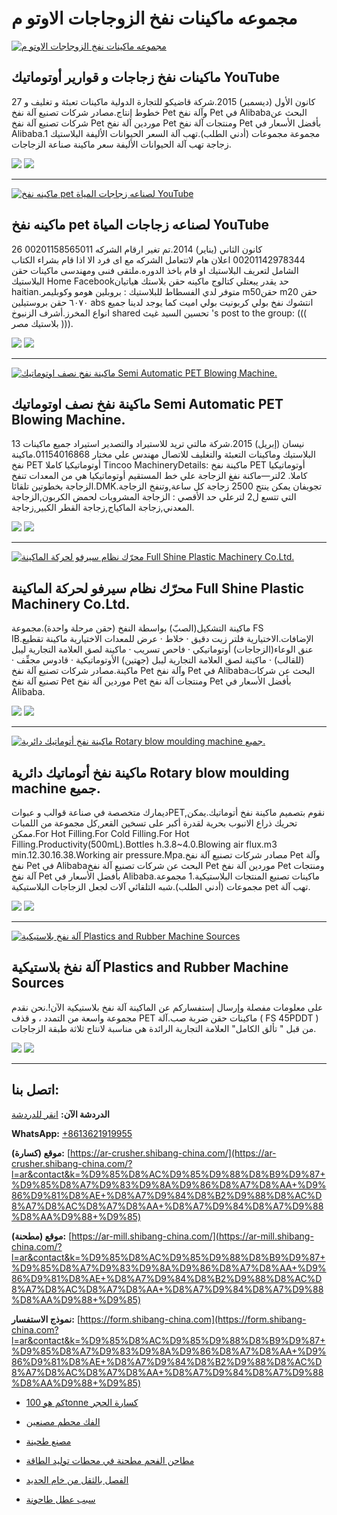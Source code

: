 # مجموعه ماكينات نفخ الزوجاجات الاوتو م

<a href="https://swt.shibang-china.com/?l=ar&img&k=%D9%85%D8%AC%D9%85%D9%88%D8%B9%D9%87+%D9%85%D8%A7%D9%83%D9%8A%D9%86%D8%A7%D8%AA+%D9%86%D9%81%D8%AE+%D8%A7%D9%84%D8%B2%D9%88%D8%AC%D8%A7%D8%AC%D8%A7%D8%AA+%D8%A7%D9%84%D8%A7%D9%88%D8%AA%D9%88+%D9%85" target="_blank">![مجموعه ماكينات نفخ الزوجاجات الاوتو م](http://static.shibang-china.com/all-800x300/1293.jpg)</a>

## ماكينات نفخ زجاجات و قوارير أوتوماتيك YouTube
27 كانون الأول (ديسمبر) 2015.شركة قاضيكو للتجارة الدولية ماكينات تعبئة و تغليف و خطوط إنتاج.مصادر شركات تصنيع آلة نفخ Pet وآلة نفخ Pet في Alibabaالبحث عن شركات تصنيع آلة نفخ Pet موردين آلة نفخ Pet ومنتجات آلة نفخ Pet بأفضل الأسعار في Alibaba.1 مجموعة مجموعات (أدني الطلب).تهب آلة السعر الحيوانات الأليفة البلاستيك زجاجة تهب آلة الحيوانات الأليفة سعر ماكينة صناعة الزجاجات.


<a href="https://whatsapp.shibangsoft.com/WhatsApp.php" target="_blank" title="WhatsApp">![](http://static.shibang-china.com/icon/whatsapp.png)</a> <a href="https://swt.shibang-china.com/?l=ar&icon&k=%D9%85%D8%AC%D9%85%D9%88%D8%B9%D9%87+%D9%85%D8%A7%D9%83%D9%8A%D9%86%D8%A7%D8%AA+%D9%86%D9%81%D8%AE+%D8%A7%D9%84%D8%B2%D9%88%D8%AC%D8%A7%D8%AC%D8%A7%D8%AA+%D8%A7%D9%84%D8%A7%D9%88%D8%AA%D9%88+%D9%85" target="_blank">![](http://static.shibang-china.com/icon/chat-ar.png)</a>

---

<a href="https://swt.shibang-china.com/?l=ar&img&k=%D9%85%D8%AC%D9%85%D9%88%D8%B9%D9%87+%D9%85%D8%A7%D9%83%D9%8A%D9%86%D8%A7%D8%AA+%D9%86%D9%81%D8%AE+%D8%A7%D9%84%D8%B2%D9%88%D8%AC%D8%A7%D8%AC%D8%A7%D8%AA+%D8%A7%D9%84%D8%A7%D9%88%D8%AA%D9%88+%D9%85" target="_blank">![ماكينه نفخ pet لصناعه زجاجات المياة YouTube](http://static.shibang-china.com/all-800x300/83.jpg)</a>

## ماكينه نفخ pet لصناعه زجاجات المياة YouTube
26 كانون الثاني (يناير) 2014.تم تغير ارقام الشركه 00201158565011 00201142978344 اعلان هام لاتتعامل الشركه مع اى فرد الا اذا قام بشراء الكتاب الشامل لتعريف البلاستيك او قام باخذ الدوره.ملتقى فنىى ومهندسى ماكينات حقن البلاستيك Home Facebookحد يقدر يبعتلي كتالوج ماكينه حقن بلاستك هياتيان haitian.متوفر لدي الفسطاط للبلاستيك : بروبلين هومو وكوبليمر m50حقن m20 حقن ٦٠٧٠ حقن بروستيلين abs انتشوك نفخ بولي كربونيت بولي اميت كما يوجد لدينا جميع انواع المخرز.أشرف الزنبوخ shared تحسين السيد غيث &#39;s post to the group: ((( بلاستيك مصر ))).


<a href="https://whatsapp.shibangsoft.com/WhatsApp.php" target="_blank" title="WhatsApp">![](http://static.shibang-china.com/icon/whatsapp.png)</a> <a href="https://swt.shibang-china.com/?l=ar&icon&k=%D9%85%D8%AC%D9%85%D9%88%D8%B9%D9%87+%D9%85%D8%A7%D9%83%D9%8A%D9%86%D8%A7%D8%AA+%D9%86%D9%81%D8%AE+%D8%A7%D9%84%D8%B2%D9%88%D8%AC%D8%A7%D8%AC%D8%A7%D8%AA+%D8%A7%D9%84%D8%A7%D9%88%D8%AA%D9%88+%D9%85" target="_blank">![](http://static.shibang-china.com/icon/chat-ar.png)</a>

---

<a href="https://swt.shibang-china.com/?l=ar&img&k=%D9%85%D8%AC%D9%85%D9%88%D8%B9%D9%87+%D9%85%D8%A7%D9%83%D9%8A%D9%86%D8%A7%D8%AA+%D9%86%D9%81%D8%AE+%D8%A7%D9%84%D8%B2%D9%88%D8%AC%D8%A7%D8%AC%D8%A7%D8%AA+%D8%A7%D9%84%D8%A7%D9%88%D8%AA%D9%88+%D9%85" target="_blank">![ماكينة نفخ نصف اوتوماتيك Semi Automatic PET Blowing Machine.](http://static.shibang-china.com/all-800x300/283.jpg)</a>

## ماكينة نفخ نصف اوتوماتيك Semi Automatic PET Blowing Machine.
13 نيسان (إبريل) 2015.شركة مالتي تريد للاستيراد والتصدير استيراد جميع ماكينات البلاستيك وماكينات التعبئة والتغليف للاتصال مهندس علي مختار 01154016868.ماكينة نفخ PET أوتوماتيكيا كاملا Tincoo MachineryDetails: ماكينة نفخ PET أوتوماتيكيا كاملا. 2لتر—ماكنة نفغ الزجاجة علي خط المستقيم أوتوماتيكيا هي من المعدات تنفخ الزجاجة بخطوتين تلقائا.DMK.تجويفان يمكن ينتج 2500 زجاجة كل ساعة,وتنفخ الزجاجة التي تتسع ل2 لترعلي حد الأقصي : الزجاجة المشروبات لحمض الكربون,الزجاجة المعدني,زجاجة الماكياج,زجاجة القطر الكبير,زجاجة.


<a href="https://whatsapp.shibangsoft.com/WhatsApp.php" target="_blank" title="WhatsApp">![](http://static.shibang-china.com/icon/whatsapp.png)</a> <a href="https://swt.shibang-china.com/?l=ar&icon&k=%D9%85%D8%AC%D9%85%D9%88%D8%B9%D9%87+%D9%85%D8%A7%D9%83%D9%8A%D9%86%D8%A7%D8%AA+%D9%86%D9%81%D8%AE+%D8%A7%D9%84%D8%B2%D9%88%D8%AC%D8%A7%D8%AC%D8%A7%D8%AA+%D8%A7%D9%84%D8%A7%D9%88%D8%AA%D9%88+%D9%85" target="_blank">![](http://static.shibang-china.com/icon/chat-ar.png)</a>

---

<a href="https://swt.shibang-china.com/?l=ar&img&k=%D9%85%D8%AC%D9%85%D9%88%D8%B9%D9%87+%D9%85%D8%A7%D9%83%D9%8A%D9%86%D8%A7%D8%AA+%D9%86%D9%81%D8%AE+%D8%A7%D9%84%D8%B2%D9%88%D8%AC%D8%A7%D8%AC%D8%A7%D8%AA+%D8%A7%D9%84%D8%A7%D9%88%D8%AA%D9%88+%D9%85" target="_blank">![محرّك نظام سيرفو لحركة الماكينة Full Shine Plastic Machinery Co.Ltd.](http://static.shibang-china.com/all-800x300/15.jpg)</a>

## محرّك نظام سيرفو لحركة الماكينة Full Shine Plastic Machinery Co.Ltd.
ماكينة التشكيل(الصبّ) بواسطة النفخ (حقن مرحلة واحدة).مجموعة FS IB.الإضافات.الاختيارية فلتر زيت دقيق &middot; خلاط &middot; عرض للمعدات الاختيارية ماكينة تقطيع عنق الوعاء(الزجاجات) أوتوماتيكي &middot; فاحص تسريب &middot; ماكينة لصق العلامة التجارية ليبل (للقالب) &middot; ماكينة لصق العلامة التجارية ليبل (جهتين) الأوتوماتيكية &middot; قادوس مجفِّف &middot; ماكينة.مصادر شركات تصنيع آلة نفخ Pet وآلة نفخ Pet في Alibabaالبحث عن شركات تصنيع آلة نفخ Pet موردين آلة نفخ Pet ومنتجات آلة نفخ Pet بأفضل الأسعار في Alibaba.


<a href="https://whatsapp.shibangsoft.com/WhatsApp.php" target="_blank" title="WhatsApp">![](http://static.shibang-china.com/icon/whatsapp.png)</a> <a href="https://swt.shibang-china.com/?l=ar&icon&k=%D9%85%D8%AC%D9%85%D9%88%D8%B9%D9%87+%D9%85%D8%A7%D9%83%D9%8A%D9%86%D8%A7%D8%AA+%D9%86%D9%81%D8%AE+%D8%A7%D9%84%D8%B2%D9%88%D8%AC%D8%A7%D8%AC%D8%A7%D8%AA+%D8%A7%D9%84%D8%A7%D9%88%D8%AA%D9%88+%D9%85" target="_blank">![](http://static.shibang-china.com/icon/chat-ar.png)</a>

---

<a href="https://swt.shibang-china.com/?l=ar&img&k=%D9%85%D8%AC%D9%85%D9%88%D8%B9%D9%87+%D9%85%D8%A7%D9%83%D9%8A%D9%86%D8%A7%D8%AA+%D9%86%D9%81%D8%AE+%D8%A7%D9%84%D8%B2%D9%88%D8%AC%D8%A7%D8%AC%D8%A7%D8%AA+%D8%A7%D9%84%D8%A7%D9%88%D8%AA%D9%88+%D9%85" target="_blank">![ماكينة نفخ أتوماتيك دائرية Rotary blow moulding machine جميع.](http://static.shibang-china.com/all-800x300/773.jpg)</a>

## ماكينة نفخ أتوماتيك دائرية Rotary blow moulding machine جميع.
ديمارك متخصصة في صناعة قوالب و عبواتPET,نقوم بتصميم ماكينة نفخ أتوماتيك.يمكن تحريك ذراع الانبوب بحرية لقدرة أكبر على تسخين القعر,كل مجموعة من اللمبات ممكن.For Hot Filling.For Cold Filling.For Hot Filling.Productivity(500mL).Bottles h.3.8~4.0.Blowing air flux.m3 min.12.30.16.38.Working air pressure.Mpa.مصادر شركات تصنيع آلة نفخ Pet وآلة نفخ Pet في Alibabaالبحث عن شركات تصنيع آلة نفخ Pet موردين آلة نفخ Pet ومنتجات آلة نفخ Pet بأفضل الأسعار في Alibaba.ماكينات تصنيع المنتجات البلاستيكية.1 مجموعة مجموعات (أدني الطلب).شبه التلقائي آلات لجعل الزجاجات البلاستيكية pet تهب آلة.


<a href="https://whatsapp.shibangsoft.com/WhatsApp.php" target="_blank" title="WhatsApp">![](http://static.shibang-china.com/icon/whatsapp.png)</a> <a href="https://swt.shibang-china.com/?l=ar&icon&k=%D9%85%D8%AC%D9%85%D9%88%D8%B9%D9%87+%D9%85%D8%A7%D9%83%D9%8A%D9%86%D8%A7%D8%AA+%D9%86%D9%81%D8%AE+%D8%A7%D9%84%D8%B2%D9%88%D8%AC%D8%A7%D8%AC%D8%A7%D8%AA+%D8%A7%D9%84%D8%A7%D9%88%D8%AA%D9%88+%D9%85" target="_blank">![](http://static.shibang-china.com/icon/chat-ar.png)</a>

---

<a href="https://swt.shibang-china.com/?l=ar&img&k=%D9%85%D8%AC%D9%85%D9%88%D8%B9%D9%87+%D9%85%D8%A7%D9%83%D9%8A%D9%86%D8%A7%D8%AA+%D9%86%D9%81%D8%AE+%D8%A7%D9%84%D8%B2%D9%88%D8%AC%D8%A7%D8%AC%D8%A7%D8%AA+%D8%A7%D9%84%D8%A7%D9%88%D8%AA%D9%88+%D9%85" target="_blank">![آلة نفخ بلاستيكية Plastics and Rubber Machine Sources](http://static.shibang-china.com/all-800x300/1227.jpg)</a>

## آلة نفخ بلاستيكية Plastics and Rubber Machine Sources
على معلومات مفصلة وإرسال إستفساركم عن الماكينة آلة نفخ بلاستيكية الآن!.نحن نقدم مجموعة واسعة من التمدد ، و قذف PET ماكينات حقن ضربة صب.آلة ( FS 45PDDT ) من قبل &quot; تألق الكامل&quot; العلامة التجارية الرائدة هي مناسبة لانتاج ثلاثة طبقة الزجاجات.

<a href="https://whatsapp.shibangsoft.com/WhatsApp.php" target="_blank" title="WhatsApp">![](http://static.shibang-china.com/icon/whatsapp.png)</a> <a href="https://swt.shibang-china.com/?l=ar&icon&k=%D9%85%D8%AC%D9%85%D9%88%D8%B9%D9%87+%D9%85%D8%A7%D9%83%D9%8A%D9%86%D8%A7%D8%AA+%D9%86%D9%81%D8%AE+%D8%A7%D9%84%D8%B2%D9%88%D8%AC%D8%A7%D8%AC%D8%A7%D8%AA+%D8%A7%D9%84%D8%A7%D9%88%D8%AA%D9%88+%D9%85" target="_blank">![](http://static.shibang-china.com/icon/chat-ar.png)</a>

---
## اتصل بنا:

**الدردشة الآن:** [انقر للدردشة](https://swt.shibang-china.com?l=ar&contact&k=%D9%85%D8%AC%D9%85%D9%88%D8%B9%D9%87+%D9%85%D8%A7%D9%83%D9%8A%D9%86%D8%A7%D8%AA+%D9%86%D9%81%D8%AE+%D8%A7%D9%84%D8%B2%D9%88%D8%AC%D8%A7%D8%AC%D8%A7%D8%AA+%D8%A7%D9%84%D8%A7%D9%88%D8%AA%D9%88+%D9%85)

**WhatsApp:**  [+8613621919955](https://whatsapp.shibangsoft.com/WhatsApp.php)

**موقع (كسارة):** [https://ar-crusher.shibang-china.com/](https://ar-crusher.shibang-china.com/?l=ar&contact&k=%D9%85%D8%AC%D9%85%D9%88%D8%B9%D9%87+%D9%85%D8%A7%D9%83%D9%8A%D9%86%D8%A7%D8%AA+%D9%86%D9%81%D8%AE+%D8%A7%D9%84%D8%B2%D9%88%D8%AC%D8%A7%D8%AC%D8%A7%D8%AA+%D8%A7%D9%84%D8%A7%D9%88%D8%AA%D9%88+%D9%85)

**موقع (مطحنة):** [https://ar-mill.shibang-china.com/](https://ar-mill.shibang-china.com/?l=ar&contact&k=%D9%85%D8%AC%D9%85%D9%88%D8%B9%D9%87+%D9%85%D8%A7%D9%83%D9%8A%D9%86%D8%A7%D8%AA+%D9%86%D9%81%D8%AE+%D8%A7%D9%84%D8%B2%D9%88%D8%AC%D8%A7%D8%AC%D8%A7%D8%AA+%D8%A7%D9%84%D8%A7%D9%88%D8%AA%D9%88+%D9%85)

**نموذج الاستفسار:** [https://form.shibang-china.com](https://form.shibang-china.com?l=ar&contact&k=%D9%85%D8%AC%D9%85%D9%88%D8%B9%D9%87+%D9%85%D8%A7%D9%83%D9%8A%D9%86%D8%A7%D8%AA+%D9%86%D9%81%D8%AE+%D8%A7%D9%84%D8%B2%D9%88%D8%AC%D8%A7%D8%AC%D8%A7%D8%AA+%D8%A7%D9%84%D8%A7%D9%88%D8%AA%D9%88+%D9%85)

* [كم هو 100tonne كسارة الحجر](../16/%D9%83%D9%85%20%D9%87%D9%88%20100tonne%20%D9%83%D8%B3%D8%A7%D8%B1%D8%A9%20%D8%A7%D9%84%D8%AD%D8%AC%D8%B1.md)

* [الفك محطم مصنعين](../20/%D8%A7%D9%84%D9%81%D9%83%20%D9%85%D8%AD%D8%B7%D9%85%20%D9%85%D8%B5%D9%86%D8%B9%D9%8A%D9%86.md)

* [مصنع طحينة](../20/%D9%85%D8%B5%D9%86%D8%B9%20%D8%B7%D8%AD%D9%8A%D9%86%D8%A9.md)

* [مطاحن الفحم مطحنة في محطات توليد الطاقة](../16/%D9%85%D8%B7%D8%A7%D8%AD%D9%86%20%D8%A7%D9%84%D9%81%D8%AD%D9%85%20%D9%85%D8%B7%D8%AD%D9%86%D8%A9%20%D9%81%D9%8A%20%D9%85%D8%AD%D8%B7%D8%A7%D8%AA%20%D8%AA%D9%88%D9%84%D9%8A%D8%AF%20%D8%A7%D9%84%D8%B7%D8%A7%D9%82%D8%A9.md)

* [الفصل بالثقل من خام الحديد](../19/%D8%A7%D9%84%D9%81%D8%B5%D9%84%20%D8%A8%D8%A7%D9%84%D8%AB%D9%82%D9%84%20%D9%85%D9%86%20%D8%AE%D8%A7%D9%85%20%D8%A7%D9%84%D8%AD%D8%AF%D9%8A%D8%AF.md)

* [سبب عطل طاحونة](../20/%D8%B3%D8%A8%D8%A8%20%D8%B9%D8%B7%D9%84%20%D8%B7%D8%A7%D8%AD%D9%88%D9%86%D8%A9.md)